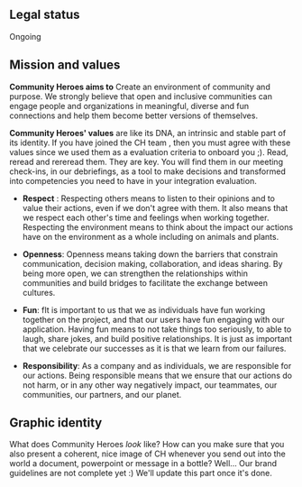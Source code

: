 ## Legal status[](#legal-status)
Ongoing

## Mission and values[](#mission-and-values)

**Community Heroes aims to** Create an environment of community and purpose. We strongly believe that open and inclusive communities can engage people and organizations in meaningful, diverse and fun connections and help them become better versions of themselves.

**Community Heroes' values** are like its DNA, an intrinsic and stable part of its identity. If you have joined the CH team , then you must agree with these values since we used them as a evaluation criteria to onboard you ;). Read, reread and rereread them. They are key. You will find them in our meeting check-ins, in our debriefings, as a tool to make decisions and transformed into competencies you need to have in your integration evaluation.

-   **Respect** : Respecting others means to listen to their opinions and to value their actions, even if we don't agree with them. It also means that we respect each other's time and feelings when working together. Respecting the environment means to think about the impact our actions have on the environment as a whole including on animals and plants.

-   **Openness**: Openness means taking down the barriers that constrain communication, decision making, collaboration, and ideas sharing. By being more open, we can strengthen the relationships within communities and build bridges to facilitate the exchange between cultures.

-   **Fun**: fIt is important to us that we as individuals have fun working together on the project, and that our users have fun engaging with our application. Having fun means to not take things too seriously, to able to laugh, share jokes, and build positive relationships. It is just as important that we celebrate our successes as it is that we learn from our failures.

-   **Responsibility**: As a company and as individuals, we are responsible for our actions. Being responsible means that we ensure that our actions do not harm, or in any other way negatively impact, our teammates, our communities, our partners, and our planet.

## Graphic identity[](#graphic-identity)
What does Community Heroes *look* like? How can you make sure that you also present a coherent, nice image of CH whenever you send out into the world a document, powerpoint or message in a bottle? Well... Our brand guidelines are not complete yet :) We'll update this part once it's done.